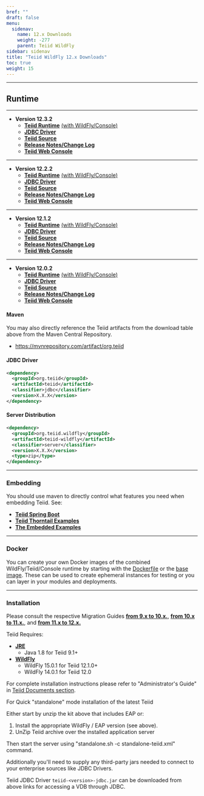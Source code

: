 ```yaml
---
bref: ""
draft: false
menu:
  sidenav:
    name: 12.x Downloads
    weight: -277
    parent: Teiid WildFly
sidebar: sidenav
title: "Teiid WildFly 12.x Downloads"
toc: true
weight: 15
---
```


---

## Runtime
---
- **Version 12.3.2**
  - [**Teiid Runtime**](https://oss.sonatype.org/service/local/repositories/releases/content/org/teiid/wildfly/teiid-wildfly/12.3.2/teiid-wildfly-12.3.2-dist.zip) [(with WildFly/Console)](https://oss.sonatype.org/service/local/repositories/releases/content/org/teiid/wildfly/teiid-wildfly/12.3.2/teiid-wildfly-12.3.2-server.zip)
  - [**JDBC Driver**](https://oss.sonatype.org/service/local/repositories/releases/content/org/teiid/teiid/12.3.2/teiid-12.3.2-jdbc.jar)
  - [**Teiid Source**](https://oss.sonatype.org/service/local/repositories/releases/content/org/teiid/wildfly/teiid-wildfly/12.3.2/teiid-wildfly-12.3.2-src.zip)
  - [**Release Notes/Change Log**](http://docs.jboss.org/teiid/12.2.0/teiid-releasenotes.html)
  - [**Teiid Web Console**](https://repository.jboss.org/nexus/content/repositories/thirdparty-releases/org/teiid/hal/dist/3.1.0/dist-3.1.0-overlay.zip)

---
- **Version 12.2.2**
  - [**Teiid Runtime**](https://oss.sonatype.org/service/local/repositories/releases/content/org/teiid/wildfly/teiid-wildfly/12.2.2/teiid-wildfly-12.2.2-dist.zip) [(with WildFly/Console)](https://oss.sonatype.org/service/local/repositories/releases/content/org/teiid/wildfly/teiid-wildfly/12.2.2/teiid-wildfly-12.2.2-server.zip)
  - [**JDBC Driver**](https://oss.sonatype.org/service/local/repositories/releases/content/org/teiid/teiid/12.2.2/teiid-12.2.2-jdbc.jar)
  - [**Teiid Source**](https://oss.sonatype.org/service/local/repositories/releases/content/org/teiid/wildfly/teiid-wildfly/12.2.2/teiid-wildfly-12.2.2-src.zip)
  - [**Release Notes/Change Log**](http://docs.jboss.org/teiid/12.2.0/teiid-releasenotes.html)
  - [**Teiid Web Console**](https://repository.jboss.org/nexus/content/repositories/thirdparty-releases/org/teiid/hal/dist/3.1.0/dist-3.1.0-overlay.zip)

---
- **Version 12.1.2**
  - [**Teiid Runtime**](https://oss.sonatype.org/service/local/repositories/releases/content/org/teiid/wildfly/teiid-wildfly/12.1.2/teiid-wildfly-12.1.2-dist.zip) [(with WildFly/Console)](https://oss.sonatype.org/service/local/repositories/releases/content/org/teiid/wildfly/teiid-wildfly/12.1.2/teiid-wildfly-12.1.2-server.zip)
  - [**JDBC Driver**](https://oss.sonatype.org/service/local/repositories/releases/content/org/teiid/teiid/12.1.2/teiid-12.1.2-jdbc.jar)
  - [**Teiid Source**](https://oss.sonatype.org/service/local/repositories/releases/content/org/teiid/wildfly/teiid-wildfly/12.1.2/teiid-wildfly-12.1.2-src.zip)
  - [**Release Notes/Change Log**](http://docs.jboss.org/teiid/12.1.0/teiid-releasenotes.html)
  - [**Teiid Web Console**](https://repository.jboss.org/nexus/content/repositories/thirdparty-releases/org/teiid/hal/dist/3.1.0/dist-3.1.0-overlay.zip)

---
- **Version 12.0.2**
  - [**Teiid Runtime**](https://oss.sonatype.org/service/local/repositories/releases/content/org/teiid/wildfly/teiid-wildfly/12.0.2/teiid-wildfly-12.0.2-dist.zip) [(with WildFly/Console)](https://oss.sonatype.org/service/local/repositories/releases/content/org/teiid/wildfly/teiid-wildfly/12.0.2/teiid-wildfly-12.0.2-server.zip)
  - [**JDBC Driver**](https://oss.sonatype.org/service/local/repositories/releases/content/org/teiid/teiid/12.0.2/teiid-12.0.2-jdbc.jar)
  - [**Teiid Source**](https://oss.sonatype.org/service/local/repositories/releases/content/org/teiid/wildfly/teiid-wildfly/12.0.2/teiid-wildfly-12.0.2-src.zip)
  - [**Release Notes/Change Log**](http://docs.jboss.org/teiid/12.0.0/teiid-releasenotes.html)
  - [**Teiid Web Console**](https://repository.jboss.org/nexus/content/repositories/thirdparty-releases/org/teiid/hal/dist/3.1.0/dist-3.1.0-overlay.zip)

#### Maven

You may also directly reference the Teiid artifacts from the download table above from the Maven Central Repository.

- https://mvnrepository.com/artifact/org.teiid

#### JDBC Driver

```xml
<dependency>
  <groupId>org.teiid</groupId>
  <artifactId>teiid</artifactId>
  <classifier>jdbc</classifier>
  <version>X.X.X</version>
</dependency>
```

#### Server Distribution

```xml
<dependency>
  <groupId>org.teiid.wildfly</groupId>
  <artifactId>teiid-wildfly</artifactId>
  <classifier>server</classifier>
  <version>X.X.X</version>
  <type>zip</type>
</dependency>
```
---

### Embedding

You should use maven to directly control what features you need when embedding Teiid. See:  

- [**Teiid Spring Boot**](https://github.com/teiid/teiid-spring-boot)  
- [**Teiid Thorntail Examples**](https://github.com/teiid/thorntail-teiid-examples)
- [**The Embedded Examples**](https://github.com/teiid/teiid-embedded-examples)

---

### Docker

You can create your own Docker images of the combined WildFly/Teiid/Console runtime by starting with the [Dockerfile](https://github.com/jboss-dockerfiles/teiid/blob/master/Dockerfile) or the [base image](https://hub.docker.com/r/jboss/teiid/). These can be used to create ephemeral instances for testing or you can layer in your modules and deployments.

---

### Installation

Please consult the respective Migration Guides [**from 9.x to 10.x.**](http://teiid.github.io/teiid-documents/master/content/admin/Migration_Guide_From_Teiid_9.x.html), [**from 10.x to 11.x.**](http://teiid.github.io/teiid-documents/master/content/admin/Migration_Guide_From_Teiid_10.x.html), and [**from 11.x to 12.x.**](http://teiid.github.io/teiid-documents/master/content/admin/Migration_Guide_From_Teiid_11.x.html)

Teiid Requires:

- [**JRE**](http://www.java.com/en/download/manual.jsp)
  - Java 1.8 for Teiid 9.1+
- [**WildFly**](https://wildfly.org/downloads/)
  - WildFly 15.0.1 for Teiid 12.1.0+
  - WildFly 14.0.1 for Teiid 12.0

For complete installation instructions please refer to "Administrator's Guide" in [Teiid Documents section](../docs/index.html).

For Quick "standalone" mode installation of the latest Teiid

Either start by unzip the kit above that includes EAP or:

1.  Install the appropriate WildFly / EAP version (see above).
2.  UnZip Teiid archive over the installed application server

Then start the server using "standalone.sh -c standalone-teiid.xml" command.

Additionally you'll need to supply any third-party jars needed to connect to your enterprise sources like JDBC Drivers.

Teiid JDBC Driver  `teiid-<version>-jdbc.jar`  can be downloaded from above links for accessing a VDB through JDBC.
